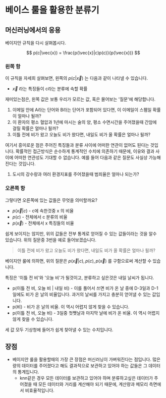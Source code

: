 베이스 룰을 활용한 분류기
=========================

머신러닝에서의 응용
-------------------

베이지안 규칙을 다시 살펴봅시다.

$$ p(c|\vec{x}) = \frac{p(\vec{x}|c)p(c)}{p(\vec{x})} $$

### 왼쪽 항

이 규칙을 자세희 살펴보면, 왼쪽의 $p(c|\vec{x})$ 는 다음과 같이 나타낼 수 있습니다.

-	$\vec{x}$ 라는 특징들이 c라는 분류에 속할 확률

재미있는점은, 왼쪽 값은 보통 우리가 모르는 값, 혹은 물어보는 '질문'에 해당합니다.

1.	이메일 안에 A라는 단어와 B라는 단어가 포함되어 있다면, 이 이메일이 스펨일 확률이 얼마나 될까?
2.	이 환자의 평소 혈압과 1년에 마시는 술의 양, 평소 수면시간을 주어졌을때 간암에 걸릴 확률은 얼마나 될까?
3.	이틀 전에 비가 왔고 오늘도 비가 왔다면, 내일도 비가 올 확률은 얼마나 될까?

여기서 흥미로운 점은 주어진 특징들과 분류 사이에 어떠한 연관이 없어도 된다는 것입니다. 확률적인 접근방식은 순수하게 통계적인 수치에 의존하기 때문에, 이유와 결과 사이에 어떠한 연관성도 기대할 수 없습니다. 예를 들어 다음과 같은 질문도 사실상 가능해진다는 것입니다.

1.	도시의 강수량과 여러 환경지표를 주어졌을때 범죄율은 얼마나 되는가?

### 오른쪽 항

그렇다면 오른쪽에 있는 값들은 무엇을 의미할까요?

-	$p(\vec{x}|c)$ - c에 속한것중 x 의 비율
-	$p(c)$ - 전체에서 c 분류의 비율
-	$p(\vec{x})$ - 전체에서 x 특징들의 비율

쉽게 보이지는 않지만, 위의 값들은 전부 통계로 얻어질 수 있는 값들이라는 것을 알수 있습니다. 위의 질문중 3번을 예로 들어보겠습니다.

> 이틀 전에 비가 왔고 오늘도 비가 왔다면, 내일도 비가 올 확률은 얼마나 될까?

베이지안 룰에 의하면, 위의 질문은 $p(\vec{x}|c), p(c), p(\vec{x})$ 를 구함으로써 계산할 수 있습니다.

특징은 '이틀 전 비'와 '오늘 비'가 될것이고, 분류하고 싶은것은 내일 날씨가 됩니다.

-	p(이틀 전 비, 오늘 비 | 내일 비) - 이를 풀어서 쓰면 비가 온 날 중에 D-3일과 D-1일에도 비가 온 날의 비율입니다. 과거의 날씨를 가지고 충분히 얻어낼 수 있는 값입니다.
-	p(비) - 비가 온 날의 비율. 이 역시 어렵지 않게 찾을 수 있습니다.
-	p(이틀 전 비, 오늘 비) - 3일중 첫쨋날과 마지막 날에 비가 온 비율. 이 역시 어렵지 않게 찾을 수 있습니다.

세 값 모두 기상청에 들어가 쉽게 찾아낼 수 있는 수치입니다.

장점
----

-	베이지안 룰을 활용할때의 가장 큰 장점은 머신러닝이 가벼워진다는 점입니다. 많은 량의 데이터를 주어졌다고 해도 결과적으로 보관하고 있어야 하는 값들은 그 데이터의 통계입니다.
	-	knn같은 경우 모든 데이터를 보관하고 있어야 하며 분류하고싶은 데이터가 주어졌을 때 모든 데이터와 거리를 계산해야 되기 때문에, 계산량과 메모리 측면에서 비효율적입니다.
